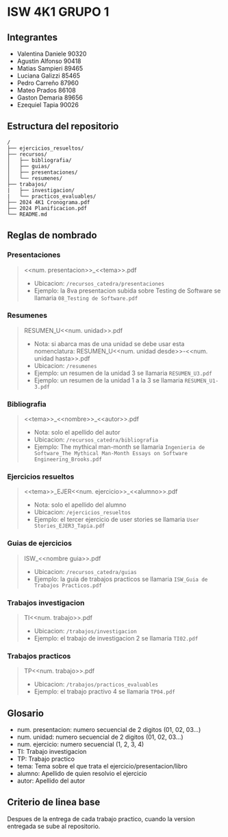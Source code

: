 # ISW 4K1 GRUPO 1

## Integrantes

- Valentina Daniele 90320
- Agustin Alfonso 90418
- Matias Sampieri 89465
- Luciana Galizzi 85465
- Pedro Carreño 87960
- Mateo Prados 86108
- Gaston Demaria 89656
- Ezequiel Tapia 90026

## Estructura del repositorio

```
/
├── ejercicios_resueltos/
├── recursos/
│   ├── bibliografia/
│   ├── guias/
│   ├── presentaciones/
│   └── resumenes/
├── trabajos/
|   ├── investigacion/
|   └── practicos_evaluables/
├── 2024 4K1 Cronograma.pdf
├── 2024 Planificacion.pdf 
└── README.md
```

## Reglas de nombrado

### Presentaciones
> <<num. presentacion\>>\_<<tema\>>.pdf
> - Ubicacion: `/recursos_catedra/presentaciones`
> - Ejemplo: la 8va presentacion subida sobre Testing de Software se llamaria `08_Testing de Software.pdf` 

### Resumenes
> RESUMEN\_U<<num. unidad\>>.pdf
> - Nota: si abarca mas de una unidad se debe usar esta nomenclatura: RESUMEN\_U<<num. unidad desde\>>-<<num. unidad hasta\>>.pdf
> - Ubicacion: `/resumenes`
> - Ejemplo: un resumen de la unidad 3 se llamaria `RESUMEN_U3.pdf`
> - Ejemplo: un resumen de la unidad 1 a la 3 se llamaria `RESUMEN_U1-3.pdf`

### Bibliografia
> <<tema\>>\_<<nombre\>>\_<<autor\>>.pdf
> - Nota: solo el apellido del autor
> - Ubicacion: `/recursos_catedra/bibliografia`
> - Ejemplo: The mythical man-month se llamaria `Ingenieria de Software_The Mythical Man-Month Essays on Software Engineering_Brooks.pdf`

### Ejercicios resueltos
> <<tema\>>\_EJER<<num. ejercicio\>>\_<<alumno\>>.pdf
> - Nota: solo el apellido del alumno
> - Ubicacion: `/ejercicios_resueltos`
> - Ejemplo: el tercer ejercicio de user stories se llamaria `User Stories_EJER3_Tapia.pdf`

### Guias de ejercicios
> ISW_<<nombre guia\>>.pdf
> - Ubicacion: `/recursos_catedra/guias`
> - Ejemplo: la guia de trabajos practicos se llamaria `ISW_Guia de Trabajos Practicos.pdf` 

### Trabajos investigacion
> TI<<num. trabajo\>>.pdf
> - Ubicacion: `/trabajos/investigacion`
> - Ejemplo: el trabajo de investigacion 2 se llamaria `TI02.pdf`

### Trabajos practicos
> TP<<num. trabajo\>>.pdf
> - Ubicacion: `/trabajos/practicos_evaluables`
> - Ejemplo: el trabajo practivo 4 se llamaria `TP04.pdf`




## Glosario
- num. presentacion: numero secuencial de 2 digitos (01, 02, 03...)
- num. unidad: numero secuencial de 2 digitos (01, 02, 03...)
- num. ejercicio: numero secuencial (1, 2, 3, 4)  
- TI: Trabajo investigacion
- TP: Trabajo practico
- tema: Tema sobre el que trata el ejercicio/presentacion/libro
- alumno: Apellido de quien resolvio el ejercicio
- autor: Apellido del autor

## Criterio de linea base

Despues de la entrega de cada trabajo practico, cuando la version entregada se sube al repositorio.